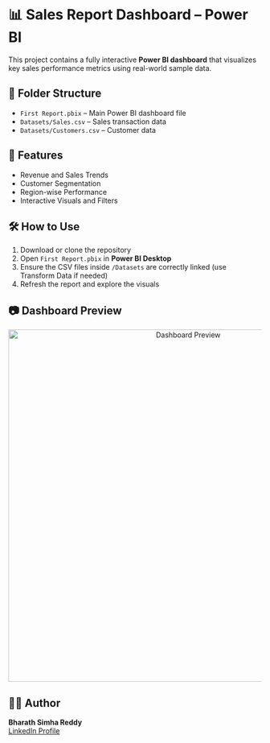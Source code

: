 <h1>📊 Sales Report Dashboard – Power BI</h1>

<p>This project contains a fully interactive <strong>Power BI dashboard</strong> that visualizes key sales performance metrics using real-world sample data.</p>

<h2>📁 Folder Structure</h2>
<ul>
  <li><code>First Report.pbix</code> – Main Power BI dashboard file</li>
  <li><code>Datasets/Sales.csv</code> – Sales transaction data</li>
  <li><code>Datasets/Customers.csv</code> – Customer data</li>
</ul>

<h2>🚀 Features</h2>
<ul>
  <li>Revenue and Sales Trends</li>
  <li>Customer Segmentation</li>
  <li>Region-wise Performance</li>
  <li>Interactive Visuals and Filters</li>
</ul>

<h2>🛠️ How to Use</h2>
<ol>
  <li>Download or clone the repository</li>
  <li>Open <code>First Report.pbix</code> in <strong>Power BI Desktop</strong></li>
  <li>Ensure the CSV files inside <code>/Datasets</code> are correctly linked (use Transform Data if needed)</li>
  <li>Refresh the report and explore the visuals</li>
</ol>

<h2>📷 Dashboard Preview</h2>

<p align="center">
  <img src="https://github.com/user-attachments/assets/af8e6d25-2971-4d9c-8a53-01d834c37085" alt="Dashboard Preview" width="700">
</p>


<h2>🙋‍♂️ Author</h2>
<p><strong>Bharath Simha Reddy</strong><br>
<a href="https://www.linkedin.com/in/bharathsimhareddy-katta/" target="_blank">LinkedIn Profile</a></p>
